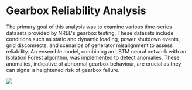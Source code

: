 # Gearbox Reliability Analysis
The primary goal of this analysis was to examine various time-series datasets provided by NREL's gearbox testing. These datasets include conditions such as static and dynamic loading, power shutdown events, grid disconnects, and scenarios of generator misalignment to assess reliability. An ensemble model, combining an LSTM neural network with an Isolation Forest algorithm, was implemented to detect anomalies. These anomalies, indicative of abnormal gearbox behaviour, are crucial as they can signal a heightened risk of gearbox failure.


<img src="https://prateekb18.github.io/img/portfolio/1.jpg">

